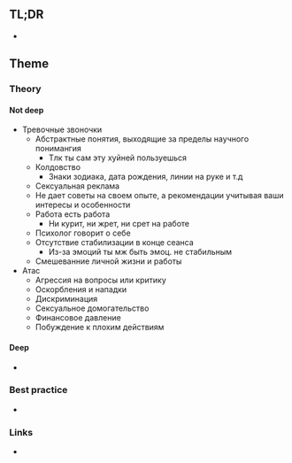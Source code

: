 ## TL;DR
- 

## Theme
### Theory
#### Not deep
- Тревочные звоночки
	- Абстрактные понятия, выходящие за пределы научного понимангия
		- Тлк ты сам эту хуйней пользуешься
	- Колдовство
		- Знаки зодиака, дата рождения, линии на руке и т.д
	- Сексуальная реклама
	- Не дает советы на своем опыте, а рекомендации учитывая ваши интересы и особенности
	- Работа есть работа
		- Ни курит, ни жрет, ни срет на работе
	- Психолог говорит о себе
	- Отсутствие стабилизации в конце сеанса
		- Из-за эмоций ты мж быть эмоц. не стабильным
	- Смешеванние личной жизни и работы
- Атас
	- Агрессия на вопросы или критику
	- Оскорбления и нападки
	- Дискриминация
	- Сексуальное домогательство
	- Финансовое давление
	- Побуждение к плохим действиям

#### Deep
- 

### Best practice
- 

### Links
- []()